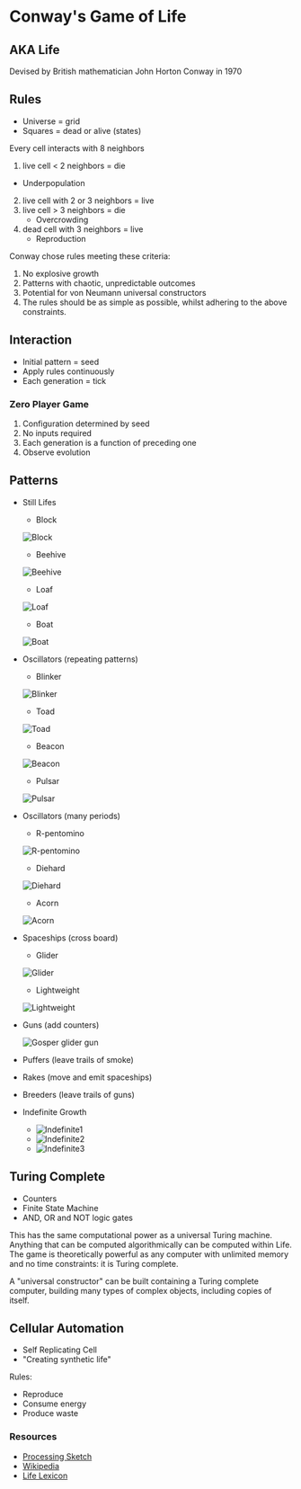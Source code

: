 # Conway's Game of Life
## AKA Life

Devised by British mathematician John Horton Conway in 1970

## Rules

* Universe = grid
* Squares = dead or alive (states)

Every cell interacts with 8 neighbors

1. live cell < 2 neighbors = die
  * Underpopulation
2. live cell with 2 or 3 neighbors = live
3. live cell > 3 neighbors = die
	* Overcrowding
4. dead cell with 3 neighbors = live
	* Reproduction
	
Conway chose rules meeting these criteria:

1. No explosive growth
2. Patterns with chaotic, unpredictable outcomes
3. Potential for von Neumann universal constructors
4. The rules should be as simple as possible, whilst adhering to the above constraints.

## Interaction
* Initial pattern = seed
* Apply rules continuously
* Each generation = tick

### Zero Player Game
1. Configuration determined by seed
2. No inputs required
3. Each generation is a function of preceding one
3. Observe evolution

## Patterns
* Still Lifes
	* Block
	
	![Block](https://www.evernote.com/shard/s65/sh/baa5d210-e794-453f-a338-47c82b12cee8/9ed5281d522f5f3561f03fa86a25da7d/deep/0/7/3/13%205:49%20PM.png "Block")
	* Beehive
	
	![Beehive](https://www.evernote.com/shard/s65/sh/f970a01a-b5b2-4885-aea7-c19696ad2f6e/65d256275b90516daa7e6cccbbd15afc/deep/0/7/3/13%205:53%20PM.png "Beehive")
	* Loaf
	
	![Loaf](https://www.evernote.com/shard/s65/sh/ca1bb53c-f5b8-45a6-8948-2346a9ef37ca/9834370daddb5251f69120862b4b4678/deep/0/7/3/13%205:55%20PM.png "Loaf")
	* Boat
	
	![Boat](https://www.evernote.com/shard/s65/sh/049f7445-aaf9-41d9-ab15-f16b22029697/e50342200b3f631264e14b0806f6955f/deep/0/7/3/13%206:00%20PM.png "Boat")
* Oscillators (repeating patterns)
	* Blinker
	
	![Blinker](https://www.evernote.com/shard/s65/sh/a9d29664-1c17-4d5f-a21a-949ca2539ad5/2dcf41e9e39dfda858973c795287df70/deep/0/7/3/13%206:03%20PM.png "Blinker")
	* Toad
	
	![Toad](https://www.evernote.com/shard/s65/sh/12f11834-b082-4011-a7cd-5a5bfbc208b4/4931370faefc365c4599afae3e490703/deep/0/7/3/13%206:06%20PM.png "Toad")
	* Beacon
	
	![Beacon](https://www.evernote.com/shard/s65/sh/4963546e-3777-4539-89f7-0c012bb194fc/4236de93f3c11affd4be8bc2c15078cd/deep/0/7/3/13%206:08%20PM.png "Beacon")
	* Pulsar
	
	![Pulsar](https://www.evernote.com/shard/s65/sh/698c4e43-5835-4b7e-9291-ee28e4dcbe28/3e6b67777eb37b509b0c553f7ab587b3/deep/0/7/3/13%206:17%20PM.png "Pulsar")
	

	
* Oscillators (many periods)
	* R-pentomino
	
	![R-pentomino](https://www.evernote.com/shard/s65/sh/af71a780-070d-4b97-8cf8-cd4f6aade6b5/82a4b9782175cae0be7ac5ee2282dcd3/deep/0/7/3/13%206:20%20PM.png "R-pentomino")
	* Diehard
	
	![Diehard](https://www.evernote.com/shard/s65/sh/29f5eea5-433c-416d-a970-d93f2d62c73a/d821c4589f83c0f3a8df7434f094ca8c/deep/0/7/3/13%206:22%20PM.png "Diehard")
	* Acorn
	
	![Acorn](https://www.evernote.com/shard/s65/sh/cec5fe33-9efd-4b9d-a2c8-cfae3754e802/5960c6039e6e55a10b0c8fbbe11155be/deep/0/7/3/13%206:23%20PM.png "Acorn")




* Spaceships (cross board)
	* Glider
	
	![Glider](https://www.evernote.com/shard/s65/sh/367d0faa-09d1-477c-a5ea-4b08ba52d48f/380ccc91b971aa5d4df59c0ac0984b22/deep/0/7/3/13%206:11%20PM.png "Glider")
	* Lightweight
	
	![Lightweight](https://www.evernote.com/shard/s65/sh/b404b606-5fab-4b1c-9775-5ca4e66921c3/eb69b6fe3ab8ff3dcb78d87209b35c3b/deep/0/7/3/13%206:13%20PM.png "Lightweight")

* Guns (add counters)

	![Gosper glider gun](https://www.evernote.com/shard/s65/sh/b13a16cd-9865-42fc-ae7a-3bbd181da013/6a327a2b97237638b03c2735a648a026/deep/0/7/3/13%206:27%20PM.png "Gosper glider gun")
* Puffers (leave trails of smoke)
* Rakes (move and emit spaceships)
* Breeders (leave trails of guns)
* Indefinite Growth
	* ![Indefinite1](https://www.evernote.com/shard/s65/sh/3ca93489-8af0-4277-930e-015ef3970a0e/4ff85fb4b5f3d7bb92d911d0fee0cb00/deep/0/7/3/13%206:30%20PM.png "Indefinite 1")
	* ![Indefinite2](https://www.evernote.com/shard/s65/sh/774d2016-2e33-4610-9a77-516aa56d693f/d60a69a9ff9300566f46ff9b777edd29/deep/0/7/3/13%206:32%20PM.png "Indefinite 2")
	* ![Indefinite3](https://www.evernote.com/shard/s65/sh/e70e54d6-0456-464e-a3ae-d5b829fddb60/c59152ca73c5e559dbe018eb28922777/deep/0/7/3/13%206:36%20PM.png "Indefinite 3")

## Turing Complete

* Counters
* Finite State Machine
* AND, OR and NOT logic gates

This has the same computational power as a universal Turing machine. Anything that can be computed algorithmically can be computed within Life. The game is theoretically powerful as any computer with unlimited memory and no time constraints: it is Turing complete.

A "universal constructor" can be built containing a Turing complete computer, building many types of complex objects, including copies of itself.

## Cellular Automation

* Self Replicating Cell
* "Creating synthetic life"

Rules:

* Reproduce
* Consume energy
* Produce waste

### Resources
* [Processing Sketch](http://www.openprocessing.org/sketch/95216)
* [Wikipedia](http://en.wikipedia.org/wiki/Conway's_Game_of_Life)
* [Life Lexicon](http://www.argentum.freeserve.co.uk/lex_home.htm)



